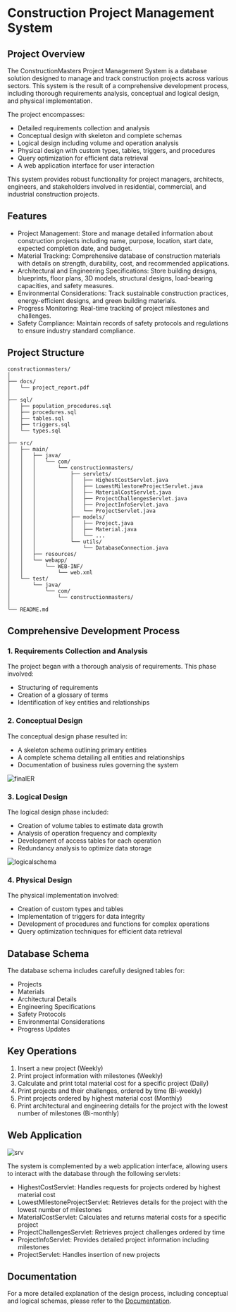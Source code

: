 # Construction Project Management System

## Project Overview

The ConstructionMasters Project Management System is a database solution designed to manage and track construction projects across various sectors. This system is the result of a comprehensive development process, including thorough requirements analysis, conceptual and logical design, and physical implementation.

The project encompasses:

- Detailed requirements collection and analysis
- Conceptual design with skeleton and complete schemas
- Logical design including volume and operation analysis
- Physical design with custom types, tables, triggers, and procedures
- Query optimization for efficient data retrieval
- A web application interface for user interaction

This system provides robust functionality for project managers, architects, engineers, and stakeholders involved in residential, commercial, and industrial construction projects.

## Features

- Project Management: Store and manage detailed information about construction projects including name, purpose, location, start date, expected completion date, and budget.
- Material Tracking: Comprehensive database of construction materials with details on strength, durability, cost, and recommended applications.
- Architectural and Engineering Specifications: Store building designs, blueprints, floor plans, 3D models, structural designs, load-bearing capacities, and safety measures.
- Environmental Considerations: Track sustainable construction practices, energy-efficient designs, and green building materials.
- Progress Monitoring: Real-time tracking of project milestones and challenges.
- Safety Compliance: Maintain records of safety protocols and regulations to ensure industry standard compliance.

## Project Structure

```
constructionmasters/
│
├── docs/
│   └── project_report.pdf
│
├── sql/
│   ├── population_procedures.sql
│   ├── procedures.sql
│   ├── tables.sql
│   ├── triggers.sql
│   └── types.sql
│
├── src/
│   ├── main/
│   │   ├── java/
│   │   │   └── com/
│   │   │       └── constructionmasters/
│   │   │           ├── servlets/
│   │   │           │   ├── HighestCostServlet.java
│   │   │           │   ├── LowestMilestoneProjectServlet.java
│   │   │           │   ├── MaterialCostServlet.java
│   │   │           │   ├── ProjectChallengesServlet.java
│   │   │           │   ├── ProjectInfoServlet.java
│   │   │           │   └── ProjectServlet.java
│   │   │           ├── models/
│   │   │           │   ├── Project.java
│   │   │           │   ├── Material.java
│   │   │           │   └── ...
│   │   │           └── utils/
│   │   │               └── DatabaseConnection.java
│   │   ├── resources/
│   │   └── webapp/
│   │       └── WEB-INF/
│   │           └── web.xml
│   └── test/
│       └── java/
│           └── com/
│               └── constructionmasters/
│
└── README.md
```

## Comprehensive Development Process

### 1. Requirements Collection and Analysis

The project began with a thorough analysis of requirements. This phase involved:

- Structuring of requirements
- Creation of a glossary of terms
- Identification of key entities and relationships

### 2. Conceptual Design

The conceptual design phase resulted in:

- A skeleton schema outlining primary entities
- A complete schema detailing all entities and relationships
- Documentation of business rules governing the system

![finalER](https://github.com/user-attachments/assets/0f820220-93df-4cec-a1f7-8b5edb1c0972)

### 3. Logical Design

The logical design phase included:

- Creation of volume tables to estimate data growth
- Analysis of operation frequency and complexity
- Development of access tables for each operation
- Redundancy analysis to optimize data storage

![logicalschema](https://github.com/user-attachments/assets/e4a51edd-9def-41d5-abcc-b152ecb963fe)

### 4. Physical Design

The physical implementation involved:

- Creation of custom types and tables
- Implementation of triggers for data integrity
- Development of procedures and functions for complex operations
- Query optimization techniques for efficient data retrieval

## Database Schema

The database schema includes carefully designed tables for:
- Projects
- Materials
- Architectural Details
- Engineering Specifications
- Safety Protocols
- Environmental Considerations
- Progress Updates

## Key Operations

1. Insert a new project (Weekly)
2. Print project information with milestones (Weekly)
3. Calculate and print total material cost for a specific project (Daily)
4. Print projects and their challenges, ordered by time (Bi-weekly)
5. Print projects ordered by highest material cost (Monthly)
6. Print architectural and engineering details for the project with the lowest number of milestones (Bi-monthly)

## Web Application

![srv](https://github.com/user-attachments/assets/ed0b3399-d737-48b6-9a54-715d0b131cf3)

The system is complemented by a web application interface, allowing users to interact with the database through the following servlets:

- HighestCostServlet: Handles requests for projects ordered by highest material cost
- LowestMilestoneProjectServlet: Retrieves details for the project with the lowest number of milestones
- MaterialCostServlet: Calculates and returns material costs for a specific project
- ProjectChallengesServlet: Retrieves project challenges ordered by time
- ProjectInfoServlet: Provides detailed project information including milestones
- ProjectServlet: Handles insertion of new projects

## Documentation

For a more detailed explanation of the design process, including conceptual and logical schemas, please refer to the [Documentation](docs/project_report.pdf).
